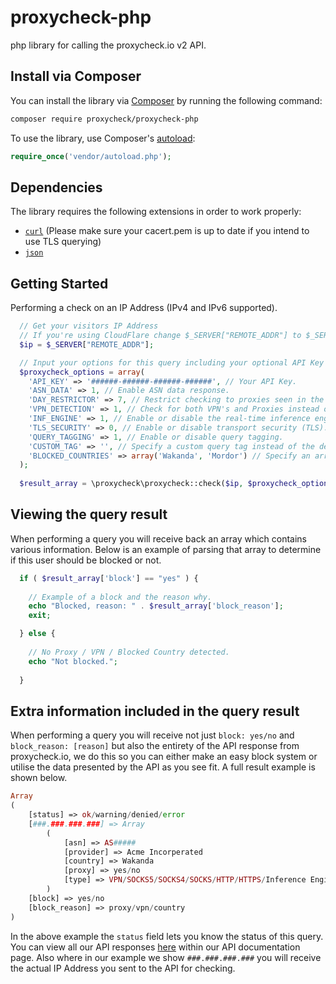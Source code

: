 # proxycheck-php
php library for calling the proxycheck.io v2 API.

## Install via Composer ##

You can install the library via [Composer](http://getcomposer.org/) by running the following command:

```bash
composer require proxycheck/proxycheck-php
```
To use the library, use Composer's [autoload](https://getcomposer.org/doc/01-basic-usage.md#autoloading):

```php
require_once('vendor/autoload.php');
```

## Dependencies

The library requires the following extensions in order to work properly:

- [`curl`](https://secure.php.net/manual/en/book.curl.php) (Please make sure your cacert.pem is up to date if you intend to use TLS querying)
- [`json`](https://secure.php.net/manual/en/book.json.php)

## Getting Started

Performing a check on an IP Address (IPv4 and IPv6 supported).

```php
  // Get your visitors IP Address
  // If you're using CloudFlare change $_SERVER["REMOTE_ADDR"] to $_SERVER["HTTP_CF_CONNECTING_IP"]
  $ip = $_SERVER["REMOTE_ADDR"];

  // Input your options for this query including your optional API Key and query flags.
  $proxycheck_options = array(
    'API_KEY' => '######-######-######-######', // Your API Key.
    'ASN_DATA' => 1, // Enable ASN data response.
    'DAY_RESTRICTOR' => 7, // Restrict checking to proxies seen in the past # of days.
    'VPN_DETECTION' => 1, // Check for both VPN's and Proxies instead of just Proxies.
    'INF_ENGINE' => 1, // Enable or disable the real-time inference engine.
    'TLS_SECURITY' => 0, // Enable or disable transport security (TLS).
    'QUERY_TAGGING' => 1, // Enable or disable query tagging.
    'CUSTOM_TAG' => '', // Specify a custom query tag instead of the default (Domain+Page).
    'BLOCKED_COUNTRIES' => array('Wakanda', 'Mordor') // Specify an array of countries to be blocked.
  );
  
  $result_array = \proxycheck\proxycheck::check($ip, $proxycheck_options);
```

## Viewing the query result

When performing a query you will receive back an array which contains various information. Below is an example of parsing that array to determine if this user should be blocked or not.

```php
  if ( $result_array['block'] == "yes" ) {
    
    // Example of a block and the reason why.
    echo "Blocked, reason: " . $result_array['block_reason'];
    exit;

  } else {
    
    // No Proxy / VPN / Blocked Country detected.
    echo "Not blocked.";
    
  }
```

## Extra information included in the query result

When performing a query you will receive not just ```block: yes/no``` and ```block_reason: [reason]``` but also the entirety of the API response from proxycheck.io, we do this so you can either make an easy block system or utilise the data presented by the API as you see fit. A full result example is shown below.

```php
Array
(
    [status] => ok/warning/denied/error
    [###.###.###.###] => Array
        (
            [asn] => AS#####
            [provider] => Acme Incorperated
            [country] => Wakanda
            [proxy] => yes/no
            [type] => VPN/SOCKS5/SOCKS4/SOCKS/HTTP/HTTPS/Inference Engine/Compromised Server
        )
    [block] => yes/no
    [block_reason] => proxy/vpn/country
)
```

In the above example the ```status``` field lets you know the status of this query. You can view all our API responses [here](https://proxycheck.io/api/) within our API documentation page. Also where in our example we show ```###.###.###.###``` you will receive the actual IP Address you sent to the API for checking.

